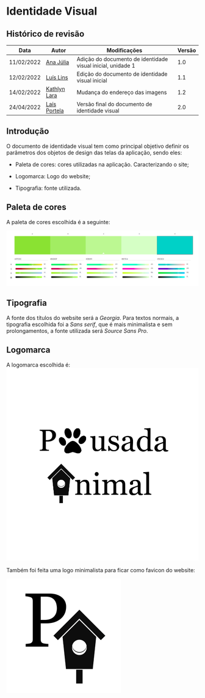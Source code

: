 # Identidade Visual

## Histórico de revisão
| Data       | Autor                                        | Modificações                      | Versão |
| ---------- | -------------------------------------------- | --------------------------------- | ------ |
| 11/02/2022 | [Ana Júlia](https://github.com/aluzianobriceno) | Adição do documento de identidade visual inicial, unidade 1 | 1.0  |
| 12/02/2022 | [Luís Lins](https://github.com/luisgaboardi) | Edição do documento de identidade visual inicial | 1.1  |
| 14/02/2022 | [Kathlyn Lara](https://github.com/klmurussi) | Mudança do endereço das imagens | 1.2 |
| 24/04/2022 | [Laís Portela](https://github.com/laispa) | Versão final do documento de identidade visual | 2.0 |

## Introdução

O documento de identidade visual tem como principal objetivo definir os parâmetros dos objetos de design das telas da aplicação, sendo eles:

- Paleta de cores: cores utilizadas na aplicação. Caracterizando o site;

- Logomarca: Logo do website;

- Tipografia: fonte utilizada.

## Paleta de cores

A paleta de cores escolhida é a seguinte:

![exemplo_paleta ](../images/paleta-cores.png)

## Tipografia

A fonte dos títulos do website será a *Georgia*.
Para textos normais, a tipografia escolhida foi a *Sans serif*, que é mais minimalista e sem prolongamentos, a fonte utilizada será *Source Sans Pro*.


## Logomarca

A logomarca escolhida é: 
![logo](../images/logo-transparente.png)

Também foi feita uma logo minimalista para ficar como favicon do website:

![favicon](../images/favicon-medio.png)